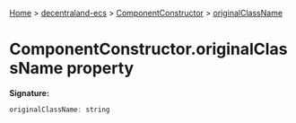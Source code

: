 [Home](./index) &gt; [decentraland-ecs](./decentraland-ecs.md) &gt; [ComponentConstructor](./decentraland-ecs.componentconstructor.md) &gt; [originalClassName](./decentraland-ecs.componentconstructor.originalclassname.md)

# ComponentConstructor.originalClassName property


**Signature:**
```javascript
originalClassName: string
```
